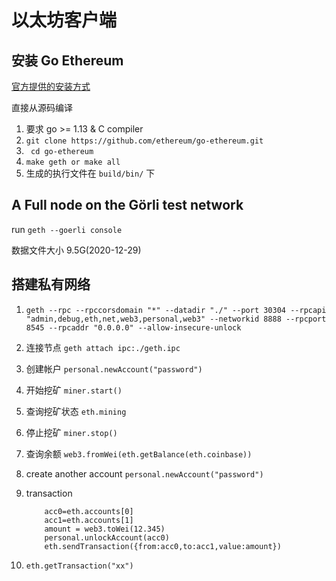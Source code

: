 # 以太坊客户端

## 安装 Go Ethereum

[官方提供的安装方式](https://geth.ethereum.org/docs/install-and-build/installing-geth)

直接从源码编译
1. 要求 go >= 1.13 & C compiler
2. `git clone https://github.com/ethereum/go-ethereum.git`
3. ` cd go-ethereum`
4. `make geth or make all`
5. 生成的执行文件在 `build/bin/` 下

## A Full node on the Görli test network

run `geth --goerli console`

数据文件大小 9.5G(2020-12-29)

## 搭建私有网络

1. `geth --rpc --rpccorsdomain "*" --datadir "./" --port 30304 --rpcapi "admin,debug,eth,net,web3,personal,web3" --networkid 8888 --rpcport 8545 --rpcaddr "0.0.0.0" --allow-insecure-unlock`
2. 连接节点 `geth attach ipc:./geth.ipc`
3. 创建帐户 `personal.newAccount("password")`
4. 开始挖矿 `miner.start()`
5. 查询挖矿状态 `eth.mining`
6. 停止挖矿 `miner.stop()`
7. 查询余额 `web3.fromWei(eth.getBalance(eth.coinbase))`
8. create another account `personal.newAccount("password")`
9. transaction

    ```
        acc0=eth.accounts[0]
        acc1=eth.accounts[1]
        amount = web3.toWei(12.345)
        personal.unlockAccount(acc0)
        eth.sendTransaction({from:acc0,to:acc1,value:amount})
    ```

10. `eth.getTransaction("xx")`




